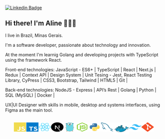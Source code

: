 [![Linkedin Badge](https://img.shields.io/badge/-LinkedIn-blue?style=flat-square&logo=Linkedin&logoColor=white&link=https://www.linkedin.com/in/alexandre-anicio/)](https://www.linkedin.com/in/aline-sresende/)
## Hi there! I'm Aline 👩🏻‍💻

I live in Brazil, Minas Gerais.

I'm a software developer, passionate about technology and innovation.

At the moment I'm learnig Golang and developing projects with TypeScript using the framework React.

Front-end technologies: JavaScript - ES6+ | TypeScript | React | Next.js | Redux | Context API | Design System | Unit Tesing - Jest, React Testing Library, CyPress | CSS3, Bootstrap, Tailwind | HTML5 | Git | 

Back-end technologies: NodeJS - Express | API’s Rest | Golang | Python | SQL (MySQL) | Docker |

UX|UI Designer with skills in mobile, desktop and systems interfaces, using Figma as the main tool.
  <br>
  <br>
  <div style="display: flex; justify-content: center; width: 100%">
  <img align="center" alt="Aline-Js" height="30" width="40" src="https://raw.githubusercontent.com/devicons/devicon/master/icons/javascript/javascript-plain.svg">
  <img align="center" alt="Aline-Ts" height="30" width="40" src="https://raw.githubusercontent.com/devicons/devicon/master/icons/typescript/typescript-plain.svg">
  <img align="center" alt="Aline-React" height="30" width="40" src="https://raw.githubusercontent.com/devicons/devicon/master/icons/react/react-original.svg">
  <img align="center" alt="Aline-React" height="30" width="40" src="https://raw.githubusercontent.com/devicons/devicon/master/icons/nextjs/nextjs-original.svg">
  <img align="center" alt="Aline-Go" height="30" width="40" src="https://raw.githubusercontent.com/devicons/devicon/master/icons/go/go-original.svg">
  <img align="center" alt="Aline-Node" height="30" width="40" src="https://raw.githubusercontent.com/devicons/devicon/master/icons/nodejs/nodejs-original.svg">
  <img align="center" alt="Aline-Python" height="30" width="40" src="https://raw.githubusercontent.com/devicons/devicon/master/icons/python/python-original.svg">
  <img align="center" alt="Aline-MSQL" height="30" width="40" src="https://raw.githubusercontent.com/devicons/devicon/master/icons/mysql/mysql-original.svg">
  <img align="center" alt="Aline-Docker" height="40" width="50" src="https://raw.githubusercontent.com/devicons/devicon/master/icons/docker/docker-original.svg">
  <img align="center" alt="Aline-Tailwind" height="30" width="40" src="https://raw.githubusercontent.com/devicons/devicon/master/icons/tailwindcss/tailwindcss-plain.svg">
  <img align="center" alt="Aline-Git" height="30" width="40" src="https://raw.githubusercontent.com/devicons/devicon/master/icons/git/git-plain.svg">
  </div>
    
<!--
**alinesresende/alinesresende** is a ✨ _special_ ✨ repository because its `README.md` (this file) appears on your GitHub profile.

Here are some ideas to get you started:

- 🔭 I’m currently working on ...
- 🌱 I’m currently learning ...
- 👯 I’m looking to collaborate on ...
- 🤔 I’m looking for help with ...
- 💬 Ask me about ...
- 📫 How to reach me: ...
- 😄 Pronouns: ...
- ⚡ Fun fact: ...
-->
